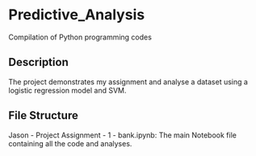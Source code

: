 # Predictive_Analysis
Compilation of Python programming codes

## Description
  The project demonstrates my assignment and analyse a dataset using a logistic regression model and SVM. 

## File Structure
  Jason - Project Assignment - 1 - bank.ipynb: The main Notebook file containing all the code and analyses.

